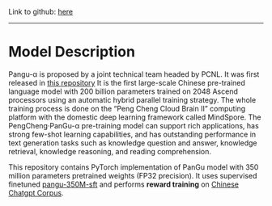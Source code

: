 Link to github: [here](https://github.com/sunzeyeah/RLHF)

---

# Model Description

Pangu-α is proposed by a joint technical team headed by PCNL. It was first released in [this repository](https://git.openi.org.cn/PCL-Platform.Intelligence/PanGu-Alpha)  It is the first large-scale Chinese pre-trained language model with 200 billion parameters trained on 2048 Ascend processors using an automatic hybrid parallel training strategy. The whole training process is done on the “Peng Cheng Cloud Brain II” computing platform with the domestic deep learning framework called MindSpore. The PengCheng·PanGu-α pre-training model can support rich applications, has strong few-shot learning capabilities, and has outstanding performance in text generation tasks such as knowledge question and answer, knowledge retrieval, knowledge reasoning, and reading comprehension.

This repository contains PyTorch implementation of PanGu model with 350 million parameters pretrained weights (FP32 precision). It uses supervised finetuned [pangu-350M-sft](https://huggingface.co/sunzeyeah/pangu-350M-sft) and performs **reward training** on [Chinese Chatgpt Corpus](https://huggingface.co/datasets/sunzeyeah/chinese_chatgpt_corpus).
